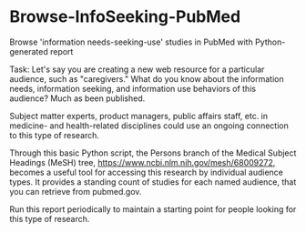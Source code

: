 # Browse-InfoSeeking-PubMed

Browse 'information needs-seeking-use' studies in PubMed with Python-generated report

Task: Let's say you are creating a new web resource for a particular 
audience, such as "caregivers." What do you know about the information
needs, information seeking, and information use behaviors of this audience? 
Much as been published.

Subject matter experts, product managers, public affairs staff, etc. in
medicine- and health-related disciplines could use an ongoing connection to
this type of research.

Through this basic Python script, the Persons branch of the Medical Subject 
Headings (MeSH) tree, https://www.ncbi.nlm.nih.gov/mesh/68009272, becomes a
useful tool for accessing this research by individual audience types. It
provides a standing count of studies for each named audience, that you can
retrieve from pubmed.gov.

Run this report periodically to maintain a starting point for people looking
for this type of research.
